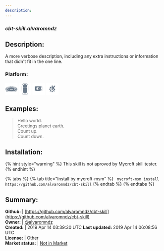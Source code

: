 ```yaml
---
description: 
---
```


### _cbt-skill.alvaromndz_  
## Description:  
A more verbose description, including any extra instructions or
information that didn't fit in the one line.  
### Platform:  
 ![Mark I](../.gitbook/assets/mark-1-icon.png)  ![Mark II](../.gitbook/assets/mark-2-icon.png)  ![Picroft](../.gitbook/assets/picroft-icon.png)  ![plasmoid](../.gitbook/assets/kde.png)   
  
## Examples:  
> Hello world.  
> Greetings planet earth.  
> Count up.  
> Count down.  
  
## Installation:  
{% hint style="warning" %}
This skill is not aproved by Mycroft skill tester.
{% endhint %}
    
{% tabs %}
{% tab title="Install by mycroft-msm" %}
``` mycroft-msm install https://github.com/alvaromndz/cbt-skill```
{% endtab %}
  {% endtabs %}
    
## Summary:  
**Github:** | [https://github.com/alvaromndz/cbt-skill](https://github.com/alvaromndz/cbt-skill)  
**Owner:** | [@alvaromndz](https://github.com/alvaromndz)  
**Created:** | 2019 Apr 14 03:39:30 UTC  **Last updated:** 2019 Apr 14 06:08:56 UTC  
**License:** | Other  
**Market status:** | [Not in Market](https://market.mycroft.ai/skill/)  
